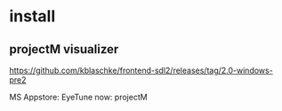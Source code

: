 

# install

## projectM visualizer
https://github.com/kblaschke/frontend-sdl2/releases/tag/2.0-windows-pre2

MS Appstore: EyeTune
now: projectM




